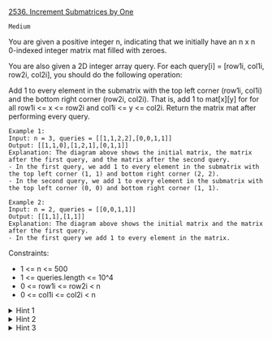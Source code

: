 [2536. Increment Submatrices by One](https://leetcode.com/contest/weekly-contest-328/problems/increment-submatrices-by-one/)

`Medium`

You are given a positive integer n, indicating that we initially have an n x n 0-indexed integer matrix mat filled with zeroes.

You are also given a 2D integer array query. For each query[i] = [row1i, col1i, row2i, col2i], you should do the following operation:

Add 1 to every element in the submatrix with the top left corner (row1i, col1i) and the bottom right corner (row2i, col2i). That is, add 1 to mat[x][y] for for all row1i <= x <= row2i and col1i <= y <= col2i.
Return the matrix mat after performing every query.

```
Example 1:
Input: n = 3, queries = [[1,1,2,2],[0,0,1,1]]
Output: [[1,1,0],[1,2,1],[0,1,1]]
Explanation: The diagram above shows the initial matrix, the matrix after the first query, and the matrix after the second query.
- In the first query, we add 1 to every element in the submatrix with the top left corner (1, 1) and bottom right corner (2, 2).
- In the second query, we add 1 to every element in the submatrix with the top left corner (0, 0) and bottom right corner (1, 1).

Example 2:
Input: n = 2, queries = [[0,0,1,1]]
Output: [[1,1],[1,1]]
Explanation: The diagram above shows the initial matrix and the matrix after the first query.
- In the first query we add 1 to every element in the matrix.
```

Constraints:

- 1 <= n <= 500
- 1 <= queries.length <= 10^4
- 0 <= row1i <= row2i < n
- 0 <= col1i <= col2i < n

<details>
<summary>Hint 1</summary>

Imagine each row as a separate array. Instead of updating the whole submatrix together, we can use prefix sum to update each row separately.

</details>

<details>
<summary>Hint 2</summary>

For each query, iterate over the rows i in the range [row1, row2] and add 1 to prefix sum S[i][col1], and subtract 1 from S[i][col2 + 1].

</details>

<details>
<summary>Hint 3</summary>

After doing this operation for all the queries, update each row separately with S[i][j] = S[i][j] + S[i][j - 1].

</details>
